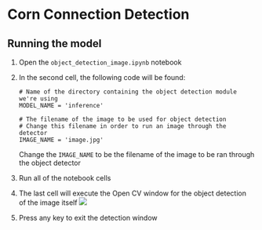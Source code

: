 # Corn Connection Detection

## Running the model

1. Open the `object_detection_image.ipynb` notebook

2. In the second cell, the following code will be found:
   ```
   # Name of the directory containing the object detection module we're using
   MODEL_NAME = 'inference'
   
   # The filename of the image to be used for object detection
   # Change this filename in order to run an image through the detector
   IMAGE_NAME = 'image.jpg'
   ```
   Change the `IMAGE_NAME` to be the filename of the image to be ran through the object detector
   
 3. Run all of the notebook cells
 
 4. The last cell will execute the Open CV window for the object detection of the image itself
 ![](https://i.imgur.com/2hfsyR9.jpg)
 5. Press any key to exit the detection window
